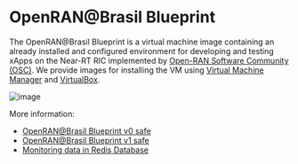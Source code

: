 # OpenRAN@Brasil Blueprint
The OpenRAN@Brasil Blueprint is a virtual machine image containing an already installed and configured environment for developing and testing xApps on the Near-RT RIC implemented by [Open-RAN Software Community (OSC)](https://o-ran-sc.org/). We provide images for installing the VM using [Virtual Machine Manager](https://virt-manager.org/) and [VirtualBox](https://www.virtualbox.org/). 

![image](https://github.com/LAB-LAPSI-UFCG/openran-br-blueprint-seguranca/assets/162452677/1e81688a-6c08-4a61-9cea-07e5c4b8bf18)

More information:
 - [OpenRAN@Brasil Blueprint v0 safe](https://github.com/LAB-LAPSI-UFCG/openran-br-blueprint-seguranca/wiki/OpenRAN@Brasil-Blueprint-v0-S)
 - [OpenRAN@Brasil Blueprint v1 safe](https://github.com/LAB-LAPSI-UFCG/openran-br-blueprint-security/wiki/OpenRAN@Brasil-Blueprint-v1-S)
 - [Monitoring data in Redis Database](https://github.com/LAB-LAPSI-UFCG/openran-br-blueprint-security/wiki/Monitoring-data-stored-in-Redis-Database)
